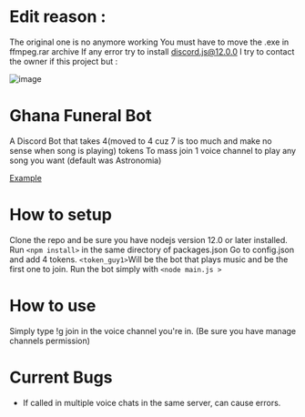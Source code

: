 # Edit reason :
The original one is no anymore working
You must have to move the .exe in ffmpeg.rar archive
If any error try to install discord.js@12.0.0
I try to contact the owner if this project but :

![image](https://user-images.githubusercontent.com/116849188/199889033-3165aa67-fe42-4af7-ac25-b2b1c1cee95d.png)


# Ghana Funeral Bot
A Discord Bot that takes 4(moved to 4 cuz 7 is too much and make no sense when song is playing) tokens
To mass join 1 voice channel to play any song you want (default was Astronomia)

[Example](https://gfycat.com/delightfulsillykronosaurus)

# How to setup
Clone the repo and be sure you have nodejs version 12.0 or later installed.
Run `<npm install>` in the same directory of packages.json
Go to config.json and add 4 tokens. 
`<token_guy1>`Will be the bot that plays music and be the first one to join.
Run the bot simply with `<node main.js >`

# How to use

Simply type !g join in the voice channel you're in. (Be sure you have manage channels permission) 

# Current Bugs
- If called in multiple voice chats in the same server, can cause errors. 
